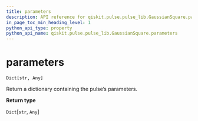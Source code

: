 ```yaml
---
title: parameters
description: API reference for qiskit.pulse.pulse_lib.GaussianSquare.parameters
in_page_toc_min_heading_level: 1
python_api_type: property
python_api_name: qiskit.pulse.pulse_lib.GaussianSquare.parameters
---
```


# parameters

<span id="qiskit.pulse.pulse_lib.GaussianSquare.parameters" />

`Dict[str, Any]`

Return a dictionary containing the pulse’s parameters.

**Return type**

`Dict`\[`str`, `Any`]

